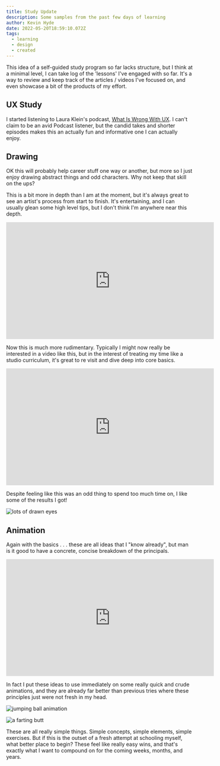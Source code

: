 ```yaml
---
title: Study Update
description: Some samples from the past few days of learning
author: Kevin Hyde
date: 2022-05-20T18:59:10.072Z
tags:
  - learning
  - design
  - created
---
```

This idea of a self-guided study program so far lacks structure, but I think at a minimal level, I can take log of the 'lessons' I've engaged with so far. It's a way to review and keep track of the articles / videos I've focused on, and even showcase a bit of the products of my effort. 

## UX Study

I started listening to Laura Klein's podcast, [What Is Wrong With UX](https://www.usersknow.com/podcast). I can't claim to be an avid Podcast listener, but the candid takes and shorter episodes makes this an actually fun and informative one I can actually enjoy. 

## Drawing

OK this will probably help career stuff one way or another, but more so I just enjoy drawing abstract things and odd characters. Why not keep that skill on the ups?

This is a bit more in depth than I am at the moment, but it's always great to see an artist's process from start to finish. It's entertaining, and I can usually glean some high level tips, but I don't think I'm anywhere near this depth.

<iframe width="560" height="315" src="https://www.youtube.com/embed/3-g2v9BFb28" title="YouTube video player" frameborder="0" allow="accelerometer; autoplay; clipboard-write; encrypted-media; gyroscope; picture-in-picture" allowfullscreen></iframe>

Now this is much more rudimentary. Typically I might now really be interested in a video like this, but in the interest of treating my time like a studio curriculum, it's great to re visit and dive deep into core basics.

<iframe width="560" height="315" src="https://www.youtube.com/embed/7Op7EFNUy1U" title="YouTube video player" frameborder="0" allow="accelerometer; autoplay; clipboard-write; encrypted-media; gyroscope; picture-in-picture" allowfullscreen></iframe>

Despite feeling like this was an odd thing to spend too much time on, I like some of the results I got! 

![lots of drawn eyes](/static/img/eyes.png "Eyes Practice")

## Animation

Again with the basics . . . these are all ideas that I "know already", but man is it good to have a concrete, concise breakdown of the principals.

<iframe width="560" height="315" src="https://www.youtube.com/embed/pF--YKCCUMw" title="YouTube video player" frameborder="0" allow="accelerometer; autoplay; clipboard-write; encrypted-media; gyroscope; picture-in-picture" allowfullscreen></iframe>

In fact I put these ideas to use immediately on some really quick and crude animations, and they are already far better than previous tries where these principles just were not fresh in my head. 

![jumping ball animation](/static/img/ball.gif "Jumpin' Ball")

![a farting butt](/static/img/fart.gif "FartButt")

These are all really simple things. Simple concepts, simple elements, simple exercises. But if this is the outset of a fresh attempt at schooling myself, what better place to begin? These feel like really easy wins, and that's exactly what I want to compound on for the coming weeks, months, and years.
